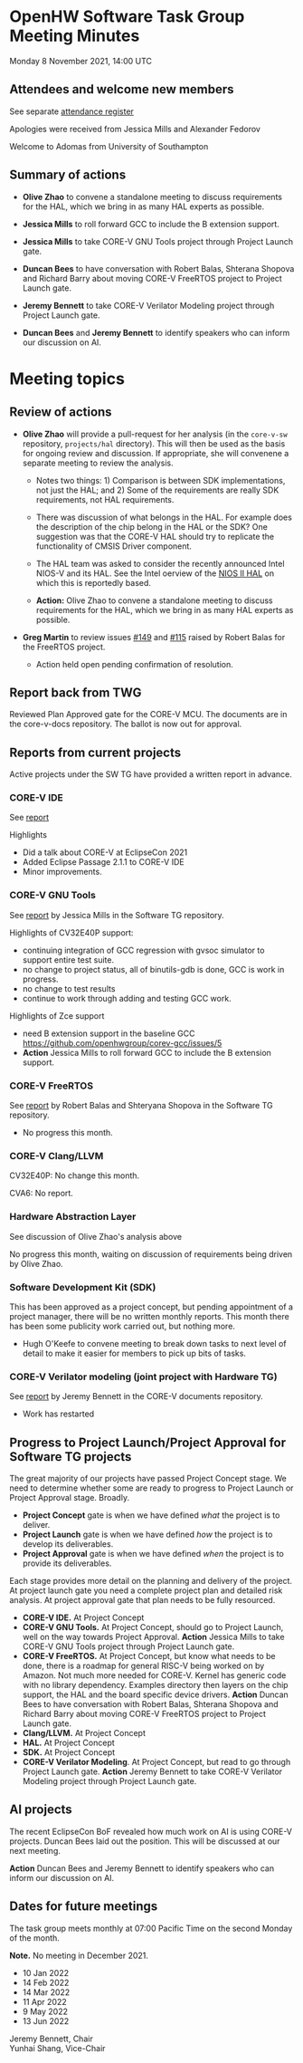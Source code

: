 # OpenHW Software Task Group Meeting Minutes

Monday 8 November 2021, 14:00 UTC

## Attendees and welcome new members

See separate [attendance register](https://github.com/openhwgroup/core-v-docs/blob/master/program/TGSoftware_Attendance_2021.md)

Apologies were received from Jessica Mills and Alexander Fedorov

Welcome to Adomas from University of Southampton

## Summary of actions

- **Olive Zhao** to convene a standalone meeting to discuss requirements for the HAL, which we bring in as many HAL experts as possible.

- **Jessica Mills** to roll forward GCC to include the B extension support.

- **Jessica Mills** to take CORE-V GNU Tools project through Project Launch gate.

- **Duncan Bees** to have conversation with Robert Balas, Shterana Shopova and Richard Barry about moving CORE-V FreeRTOS project to Project Launch gate.

- **Jeremy Bennett** to take CORE-V Verilator Modeling project through Project Launch gate.

- **Duncan Bees** and **Jeremy Bennett** to identify speakers who can inform our discussion on AI.

# Meeting topics

## Review of actions

- **Olive Zhao** will provide a pull-request for her analysis (in the `core-v-sw` repository, `projects/hal` directory). This will then be used as the basis for ongoing review and discussion. If appropriate, she will convenene a separate meeting to review the analysis.

  - Notes two things: 1) Comparison is between SDK implementations, not just the HAL; and 2) Some of the requirements are really SDK requirements, not HAL requirements.

  - There was discussion of what belongs in the HAL. For example does the description of the chip belong in the HAL or the SDK? One suggestion was that the CORE-V HAL should try to replicate the functionality of CMSIS Driver component.

  - The HAL team was asked to consider the recently announced Intel NIOS-V and its HAL. See the Intel oerview of the [NIOS II HAL](https://www.intel.com/content/dam/www/programmable/us/en/pdfs/literature/hb/nios2/n2sw_nii52003.pdf) on which this is reportedly based.

  - **Action:** Olive Zhao to convene a standalone meeting to discuss requirements for the HAL, which we bring in as many HAL experts as possible.

- **Greg Martin** to review issues [#149](https://github.com/openhwgroup/core-v-mcu/issues/149) and [#115](https://github.com/openhwgroup/core-v-mcu/issues/115) raised by Robert Balas for the FreeRTOS project.

  - Action held open pending confirmation of resolution.

## Report back from TWG

Reviewed Plan Approved gate for the CORE-V MCU. The documents are in the core-v-docs repository. The ballot is now out for approval.

## Reports from current projects

Active projects under the SW TG have provided a written report in advance.

### CORE-V IDE

See [report](https://github.com/openhwgroup/core-v-sw/blob/master/projects/ide/2021/monthly-report-2021-11-08.md)

Highlights
- Did a talk about CORE-V at EclipseCon 2021
- Added Eclipse Passage 2.1.1 to CORE-V IDE
- Minor improvements.

### CORE-V GNU Tools

See [report](https://github.com/openhwgroup/core-v-sw/blob/master/projects/gnu-tools/2021/monthly-report-2021-11-08.md) by Jessica Mills in the Software TG repository.

Highlights of CV32E40P support:
- continuing integration of GCC regression with gvsoc simulator to support entire test suite.
- no change to project status, all of binutils-gdb is done, GCC is work in progress.
- no change to test results
- continue to work through adding and testing GCC work.

Highlights of Zce support
- need B extension support in the baseline GCC https://github.com/openhwgroup/corev-gcc/issues/5
- **Action** Jessica Mills to roll forward GCC to include the B extension support.

### CORE-V FreeRTOS

See [report](https://github.com/openhwgroup/core-v-sw/blob/master/projects/freertos/2021/monthly-report-08-nov-21.md) by Robert Balas and Shteryana Shopova in the Software TG repository.

- No progress this month.

### CORE-V Clang/LLVM

CV32E40P: No change this month.

CVA6: No report.

### Hardware Abstraction Layer

See discussion of Olive Zhao's analysis above

No progress this month, waiting on discussion of requirements being driven by Olive Zhao.

### Software Development Kit (SDK)

This has been approved as a project concept, but pending appointment of a
project manager, there will be no written monthly reports.  This month there
has been some publicity work carried out, but nothing more.

- Hugh O'Keefe to convene meeting to break down tasks to next level of detail to make it easier for members to pick up bits of tasks.

### CORE-V Verilator modeling (joint project with Hardware TG)

See [report](https://github.com/openhwgroup/core-v-docs/blob/master/hw/projects/verilator-model/2021/20211011-swtg-report.md) by Jeremy Bennett in the CORE-V documents repository.

- Work has restarted

## Progress to Project Launch/Project Approval for Software TG projects

The great majority of our projects have passed Project Concept stage. We need to determine whether some are ready to progress to Project Launch or Project Approval stage. Broadly.

- **Project Concept** gate is when we have defined _what_ the project is to deliver.
- **Project Launch** gate is when we have defined _how_ the project is to develop its deliverables.
- **Project Approval** gate is when we have defined _when_ the project is to provide its deliverables.

Each stage provides more detail on the planning and delivery of the project.  At project launch gate you need a complete project plan and detailed risk analysis. At project approval gate that plan needs to be fully resourced.

- **CORE-V IDE.** At Project Concept
- **CORE-V GNU Tools.** At Project Concept, should go to Project Launch, well on the way towards Project Approval. **Action** Jessica Mills to take CORE-V GNU Tools project through Project Launch gate.
- **CORE-V FreeRTOS.** At Project Concept, but know what needs to be done, there is a roadmap for general RISC-V being worked on by Amazon. Not much more needed for CORE-V. Kernel has generic code with no library dependency. Examples directory then layers on the chip support, the HAL and the board specific device drivers. **Action** Duncan Bees to have conversation with Robert Balas, Shterana Shopova and Richard Barry about moving CORE-V FreeRTOS project to Project Launch gate.
- **Clang/LLVM.** At Project Concept
- **HAL.** At Project Concept
- **SDK.** At Project Concept
- **CORE-V Verilator Modeling**. At Project Concept, but read to go through Project Launch gate. **Action** Jeremy Bennett to take CORE-V Verilator Modeling project through Project Launch gate.

## AI projects

The recent EclipseCon BoF revealed how much work on AI is using CORE-V projects.  Duncan Bees laid out the position. This will be discussed at our next meeting.

**Action** Duncan Bees and Jeremy Bennett to identify speakers who can inform our discussion on AI.

## Dates for future meetings

The task group meets monthly at 07:00 Pacific Time on the second Monday of the month.

**Note.** No meeting in December 2021.

- 10 Jan 2022
- 14 Feb 2022
- 14 Mar 2022
- 11 Apr 2022
- 9 May 2022
- 13 Jun 2022

Jeremy Bennett, Chair\
Yunhai Shang, Vice-Chair
